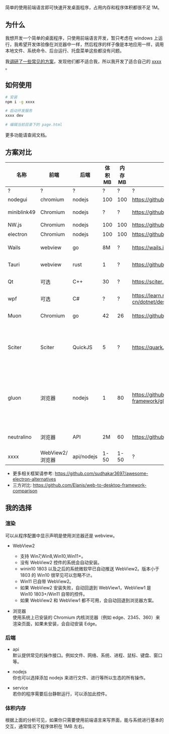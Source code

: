 简单的使用前端语言即可快速开发桌面程序，占用内存和程序体积都很不足 1M。

## 为什么

我想开发一个简单的桌面程序，只使用前端语言开发，暂只考虑在 windows 上运行，我希望开发体验像在浏览器中一样，然后程序的样子像是本地应用一样，调用本地文件、系统命令、后台运行、托盘菜单这些都没有问题。

我[调研了一些常见的方案](#常见方案)，发现他们都不适合我，所以我开发了适合自己的 [xxxx](#我的选择) 。

## 如何使用

```sh
# 安装
npm i -g xxxx

# 启动开发服务
xxxx dev

# 编辑当前目录下的 page.html
```

更多功能请查阅文档。

## 方案对比

| 名称        | 前端            | 后端       | 体积 MB | 内存 MB | 官网                                                  | 放弃原因                             | 备注          |
| ----------- | --------------- | ---------- | ------- | ------- | ----------------------------------------------------- | ------------------------------------ | ------------- |
| ?           | ?               | ?          | ?       | ?       | ?                                                     | ?                                    |               |
| nodegui     | chromium        | nodejs     | 100     | 100     | https://github.com/nodegui/nodegui                    | 体积大                               |               |
| miniblink49 | Chromium        | nodejs     | ?       | ?       | https://github.com/weolar/miniblink49                 | 体积大                               | 仅支持 window |
| NW.js       | Chromium        | nodejs     | 100     | 100     | https://github.com/nwjs/nw.js                         | 体积大                               |               |
| electron    | Chromium        | nodejs     | 100     | 100     | https://github.com/electron/electron                  | 体积大                               |               |
| Wails       | webview         | go         | 8M      | ?       | https://wails.io/                                     | 需其他语言                           |               |
| Tauri       | webview         | rust       | 1       | ?       | https://github.com/tauri-apps/tauri                   | 需其他语言                           |               |
| Qt          | 可选            | C++        | 30      | ?       | https://sciter.com/                                   | 需其他语言                           |               |
| wpf         | 可选            | C#         | ?       | ?       | https://learn.microsoft.com/zh-cn/dotnet/desktop/wpf/ | 需其他语言                           | 仅支持 window |
| Muon        | Chromium        | go         | 42      | 26      | https://github.com/ImVexed/muon                       | 需其他语言                           |               |
| Sciter      | Sciter          | QuickJS    | 5       | ?       | https://quark.sciter.com/                             | 与普通浏览器和 nodejs 可能有差异     |               |
| gluon       | 浏览器          | nodejs     | 1       | 80      | https://github.com/gluon-framework/gluon              | 生态小，例如没有找到托盘图标实现方式 |               |
| neutralino  | 浏览器          | API        | 2M      | 60      | https://github.com/neutralinojs/neutralinojs          | 没有 nodejs 生态                     |               |
| xxxx    | WebView2/浏览器 | api/nodejs | 1-50    | 1-50    | ?                                                     | ?                                    | 仅支持 window |

- 更多相关框架请参考: https://github.com/sudhakar3697/awesome-electron-alternatives
- 三方对比: https://github.com/Elanis/web-to-desktop-framework-comparison

## 我的选择

### 渲染

可以从程序配置中显示声明是使用浏览器还是 webview。

- WebView2
  - 支持 Win7,Win8,Win10,Win11+。
  - 没有 WebView2 控件的系统会自动安装。
  - winin10 1803 以及之后的系统微软早已自动推送 WebView2。版本小于 1803 的 Win10 很罕见可以忽略不计。
  - Win11 已自带 WebView2。
  - 如果 WebView2 安装失败，自动回退到 WebView1，WebView1 是 Win10 1803+/Win11 自带的控件。
  - 如果 WebView2 和 WebView1 都不可用，会自动回退到浏览器方案。

- 浏览器  
  使用系统上已安装的 Chromium 内核浏览器（例如 edge、2345、360）来渲染页面，如果未安装，会自动安装 Edge。

### 后端

- api  
  默认提供常见的操作接口。例如文件、网络、系统、进程、鼠标、键盘、窗口等。

- nodejs  
  你也可以选择添加 nodejs 来进行文件、进行等所以生态的所有操作。

- service  
  若你的程序需要后台静默运行，可以添加此控件。

### 体积内存

根据上面的分析可见，如果你只需要使用前端语言来写界面，能与系统进行基本的交互，通常情况下程序体积在 1MB 左右。
